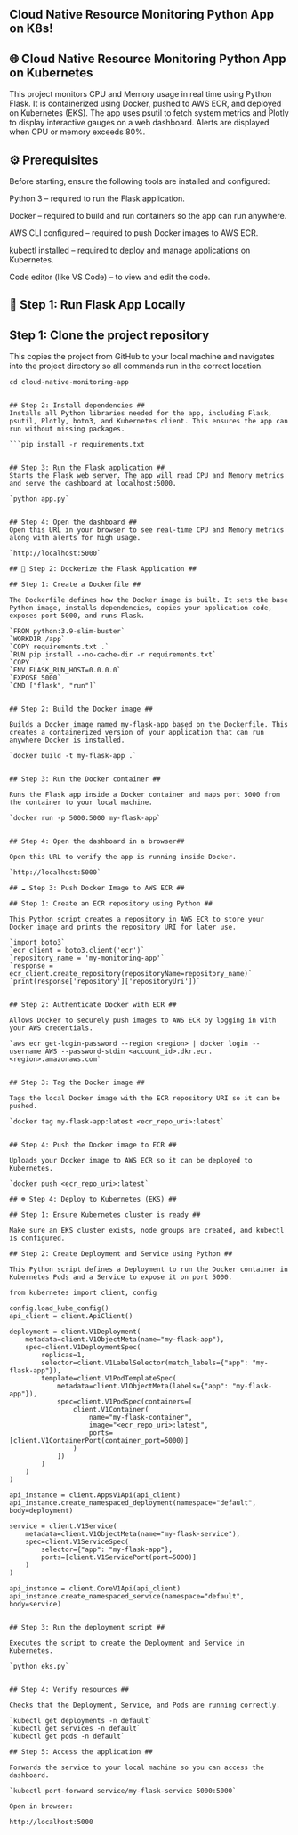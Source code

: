 ## Cloud Native Resource Monitoring Python App on K8s! ##

## 🌐 Cloud Native Resource Monitoring Python App on Kubernetes ##

This project monitors CPU and Memory usage in real time using Python Flask.
It is containerized using Docker, pushed to AWS ECR, and deployed on Kubernetes (EKS).
The app uses psutil to fetch system metrics and Plotly to display interactive gauges on a web dashboard. Alerts are displayed when CPU or memory exceeds 80%.

## ⚙️ Prerequisites ##

Before starting, ensure the following tools are installed and configured:

Python 3 – required to run the Flask application.

Docker – required to build and run containers so the app can run anywhere.

AWS CLI configured – required to push Docker images to AWS ECR.

kubectl installed – required to deploy and manage applications on Kubernetes.

Code editor (like VS Code) – to view and edit the code.

## 🚀 Step 1: Run Flask App Locally ##

## Step 1: Clone the project repository ##

This copies the project from GitHub to your local machine and navigates into the project directory so all commands run in the correct location.

```git clone <repository_url>
cd cloud-native-monitoring-app


## Step 2: Install dependencies ##
Installs all Python libraries needed for the app, including Flask, psutil, Plotly, boto3, and Kubernetes client. This ensures the app can run without missing packages.

```pip install -r requirements.txt


## Step 3: Run the Flask application ##
Starts the Flask web server. The app will read CPU and Memory metrics and serve the dashboard at localhost:5000.

`python app.py`


## Step 4: Open the dashboard ##
Open this URL in your browser to see real-time CPU and Memory metrics along with alerts for high usage.

`http://localhost:5000`

## 🐳 Step 2: Dockerize the Flask Application ##

## Step 1: Create a Dockerfile ##

The Dockerfile defines how the Docker image is built. It sets the base Python image, installs dependencies, copies your application code, exposes port 5000, and runs Flask.

`FROM python:3.9-slim-buster`
`WORKDIR /app`
`COPY requirements.txt .`
`RUN pip install --no-cache-dir -r requirements.txt`
`COPY . .`
`ENV FLASK_RUN_HOST=0.0.0.0`
`EXPOSE 5000`
`CMD ["flask", "run"]`


## Step 2: Build the Docker image ##

Builds a Docker image named my-flask-app based on the Dockerfile. This creates a containerized version of your application that can run anywhere Docker is installed.

`docker build -t my-flask-app .`


## Step 3: Run the Docker container ##

Runs the Flask app inside a Docker container and maps port 5000 from the container to your local machine.

`docker run -p 5000:5000 my-flask-app`


## Step 4: Open the dashboard in a browser##

Open this URL to verify the app is running inside Docker.

`http://localhost:5000`

## ☁️ Step 3: Push Docker Image to AWS ECR ##

## Step 1: Create an ECR repository using Python ##

This Python script creates a repository in AWS ECR to store your Docker image and prints the repository URI for later use.

`import boto3`
`ecr_client = boto3.client('ecr')`
`repository_name = 'my-monitoring-app'`
`response = ecr_client.create_repository(repositoryName=repository_name)`
`print(response['repository']['repositoryUri'])`


## Step 2: Authenticate Docker with ECR ##

Allows Docker to securely push images to AWS ECR by logging in with your AWS credentials.

`aws ecr get-login-password --region <region> | docker login --username AWS --password-stdin <account_id>.dkr.ecr.<region>.amazonaws.com`


## Step 3: Tag the Docker image ##

Tags the local Docker image with the ECR repository URI so it can be pushed.

`docker tag my-flask-app:latest <ecr_repo_uri>:latest`


## Step 4: Push the Docker image to ECR ##

Uploads your Docker image to AWS ECR so it can be deployed to Kubernetes.

`docker push <ecr_repo_uri>:latest`

## ☸️ Step 4: Deploy to Kubernetes (EKS) ##

## Step 1: Ensure Kubernetes cluster is ready ##

Make sure an EKS cluster exists, node groups are created, and kubectl is configured.

## Step 2: Create Deployment and Service using Python ##

This Python script defines a Deployment to run the Docker container in Kubernetes Pods and a Service to expose it on port 5000.

from kubernetes import client, config

config.load_kube_config()
api_client = client.ApiClient()

deployment = client.V1Deployment(
    metadata=client.V1ObjectMeta(name="my-flask-app"),
    spec=client.V1DeploymentSpec(
        replicas=1,
        selector=client.V1LabelSelector(match_labels={"app": "my-flask-app"}),
        template=client.V1PodTemplateSpec(
            metadata=client.V1ObjectMeta(labels={"app": "my-flask-app"}),
            spec=client.V1PodSpec(containers=[
                client.V1Container(
                    name="my-flask-container",
                    image="<ecr_repo_uri>:latest",
                    ports=[client.V1ContainerPort(container_port=5000)]
                )
            ])
        )
    )
)

api_instance = client.AppsV1Api(api_client)
api_instance.create_namespaced_deployment(namespace="default", body=deployment)

service = client.V1Service(
    metadata=client.V1ObjectMeta(name="my-flask-service"),
    spec=client.V1ServiceSpec(
        selector={"app": "my-flask-app"},
        ports=[client.V1ServicePort(port=5000)]
    )
)

api_instance = client.CoreV1Api(api_client)
api_instance.create_namespaced_service(namespace="default", body=service)


## Step 3: Run the deployment script ##

Executes the script to create the Deployment and Service in Kubernetes.

`python eks.py`


## Step 4: Verify resources ##

Checks that the Deployment, Service, and Pods are running correctly.

`kubectl get deployments -n default`
`kubectl get services -n default`
`kubectl get pods -n default`

## Step 5: Access the application ##

Forwards the service to your local machine so you can access the dashboard.

`kubectl port-forward service/my-flask-service 5000:5000`

Open in browser:

http://localhost:5000